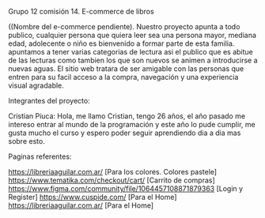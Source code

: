 Grupo 12 comisión 14. E-commerce de libros

((Nombre del e-commerce pendiente). Nuestro proyecto apunta a todo publico, cualquier persona que quiera leer sea una persona mayor, mediana edad, adolecente o niño es
bienvenido a formar parte de esta familia. apuntamos a tener varias categorias de lectura asi el publico que es abitue de las lecturas como tambien los que son nuevos se
animen a introducirse a nuevas aguas. El sitio web tratara de ser amigable con las personas que entren para su facil acceso a la compra, navegación y una experiencia visual agradable.


Integrantes del proyecto:

Cristian Piuca: Hola, me llamo Cristian, tengo 26 años, el año pasado me intereso entrar al mundo de la programación y este año lo pude cumplir, me gusta mucho el curso
y espero poder seguir aprendiendo dia a dia mas sobre esto.






Paginas referentes:

https://libreriaaguilar.com.ar/ [Para los colores. Colores pastele]
https://www.tematika.com/checkout/cart/ [Carrito de compras]
https://www.figma.com/community/file/1064457108871879363 [Login y Register]
https://www.cuspide.com/ [Para el Home]
https://libreriaaguilar.com.ar/ [Para el Home]
